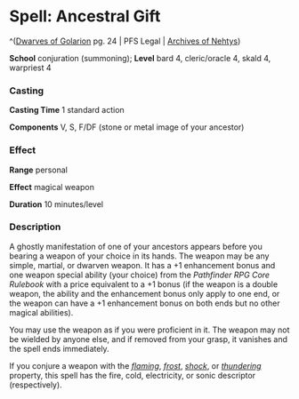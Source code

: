 # Spell: Ancestral Gift

^([Dwarves of Golarion][ss-ancestral-gift] pg. 24 | PFS Legal | [Archives of Nehtys][sn-ancestral-gift])

**School** conjuration (summoning); **Level** bard 4, cleric/oracle 4, skald 4, warpriest 4

### Casting

**Casting Time** 1 standard action  

**Components** V, S, F/DF (stone or metal image of your ancestor)

### Effect

**Range** personal  

**Effect** magical weapon  

**Duration** 10 minutes/level

### Description

A ghostly manifestation of one of your ancestors appears before you bearing a weapon of your choice in its hands. The weapon may be any simple, martial, or dwarven weapon. It has a +1 enhancement bonus and one weapon special ability (your choice) from the _Pathfinder RPG Core Rulebook_ with a price equivalent to a +1 bonus (if the weapon is a double weapon, the ability and the enhancement bonus only apply to one end, or the weapon can have a +1 enhancement bonus on both ends but no other magical abilities).  

You may use the weapon as if you were proficient in it. The weapon may not be wielded by anyone else, and if removed from your grasp, it vanishes and the spell ends immediately.  

If you conjure a weapon with the _[flaming]_, _[frost]_, _[shock]_, or _[thundering]_ property, this spell has the fire, cold, electricity, or sonic descriptor (respectively).

[ss-ancestral-gift]: http://paizo.com/store/downloads/p
[sn-ancestral-gift]: http://www.archivesofnethys.com/SpellDisplay.aspx?ItemName=Ancestral%20Gift
[frost]: http://www.archivesofnethys.com/SpellDisplay.aspx?ItemName=frost
[flaming]: http://www.archivesofnethys.com/SpellDisplay.aspx?ItemName=flaming
[thundering]: http://www.archivesofnethys.com/SpellDisplay.aspx?ItemName=thundering
[shock]: http://www.archivesofnethys.com/SpellDisplay.aspx?ItemName=shock